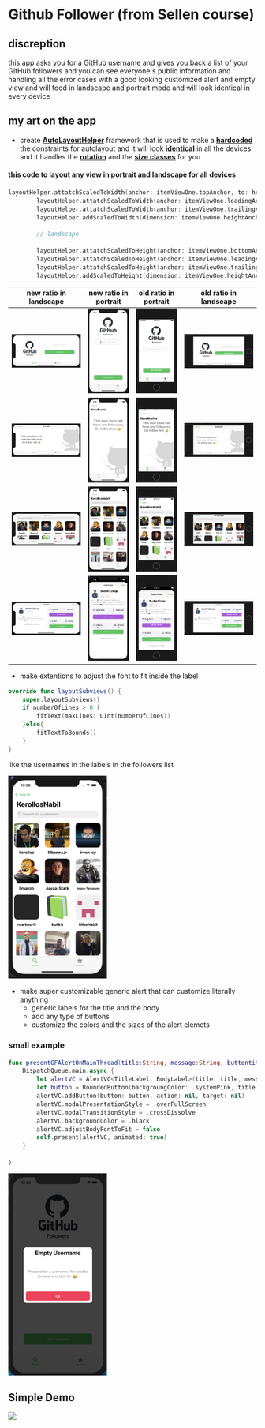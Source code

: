 # Github Follower (from Sellen course)

## discreption

this app asks you for a GitHub username and gives you back a list of your GitHub followers and you can see everyone's public information and handling all the error cases with a good looking customized alert and empty view and will food in landscape and portrait mode and will look identical in every device

## my art on the app

* create <ins>**AutoLayoutHelper**</ins> framework that is used to make a <ins>**hardcoded**</ins> the constraints for autolayout and it will look <ins>**identical**</ins> in all the devices and it handles the <ins>**rotation**</ins> and the <ins>**size classes**</ins> for you  

#### this code to layout any view in portrait and landscape for all devices

```swift
layoutHelper.attatchScaledToWidth(anchor: itemViewOne.topAnchor, to: headerInfoView.bottomAnchor, constant: padding, for: [.CompactRegular, .RegularRegularPortrait,.RegularRegularLandscape], designOrientationIsPortrait: true)
        layoutHelper.attatchScaledToWidth(anchor: itemViewOne.leadingAnchor, to: view.leadingAnchor, constant: padding, for: [.CompactRegular, .RegularRegularPortrait,.RegularRegularLandscape], designOrientationIsPortrait: true)
        layoutHelper.attatchScaledToWidth(anchor: itemViewOne.trailingAnchor, to: view.safeAreaLayoutGuide.trailingAnchor, constant: -padding, for: [.CompactRegular, .RegularRegularPortrait,.RegularRegularLandscape], designOrientationIsPortrait: true)
        layoutHelper.addScaledToWidth(dimension: itemViewOne.heightAnchor, equalconstant: 145, for: [.CompactRegular, .RegularRegularPortrait,.RegularRegularLandscape], designOrientationIsPortrait: true)
        
        // landscape
        
        layoutHelper.attatchScaledToHeight(anchor: itemViewOne.bottomAnchor, to: view.centerYAnchor, constant: -padding/2, for: [.CompactCompact, .RegularCompact], designOrientationIsPortrait: false)
        layoutHelper.attatchScaledToHeight(anchor: itemViewOne.leadingAnchor, to: view.centerXAnchor, constant: padding, for: [.CompactCompact, .RegularCompact], designOrientationIsPortrait: false)
        layoutHelper.attatchScaledToHeight(anchor: itemViewOne.trailingAnchor, to: view.safeAreaLayoutGuide.trailingAnchor, constant: -padding, for: [.CompactCompact, .RegularCompact], designOrientationIsPortrait: false)
        layoutHelper.addScaledToHeight(dimension: itemViewOne.heightAnchor, equalconstant: 140, for: [.CompactCompact, .RegularCompact], designOrientationIsPortrait: false)
```

new ratio in landscape                  |  new ratio in portrait    |  old ratio in portrait    |  old ratio in landscape
:------------------------------:|:---------------------------------:|:------------------------------:|:---------------------------------:
<img src="screenShots/1a.png"/> | <img src="screenShots/1.png"/>   | <img src="screenShots/1s.png"/> | <img src="screenShots/1sa.png"/>
<img src="screenShots/2a.png"/> | <img src="screenShots/2.png"/>   | <img src="screenShots/2s.png"/> | <img src="screenShots/2sa.png"/>
<img src="screenShots/3a.png"/> | <img src="screenShots/3.png"/>   | <img src="screenShots/3s.png"/> | <img src="screenShots/3sa.png"/>
<img src="screenShots/4a.png"/> | <img src="screenShots/4.png"/>   | <img src="screenShots/4s.png"/> | <img src="screenShots/4sa.png"/>

* make extentions to adjust the font to fit inside the label

```swift
override func layoutSubviews() {
    super.layoutSubviews()
    if numberOfLines > 0 {
        fitText(maxLines: UInt(numberOfLines))
    }else{
        fitTextToBounds()
    }
}
```
like the usernames in the labels in the followers list

<img src="screenShots/3.png" width=200/>

* make super customizable generic alert that can customize literally anything 
    * generic labels for the title and the body 
    * add any type of buttons
    * customize the colors and the sizes of the alert elemets
### small example 
```swift
func presentGFAlertOnMainThread(title:String, message:String, buttontitle:String){
    DispatchQueue.main.async {
        let alertVC = AlertVC<TitleLabel, BodyLabel>(title: title, message: message)
        let button = RoundedButton(backgroungColor: .systemPink, title: buttontitle)
        alertVC.addButton(button: button, action: nil, target: nil)
        alertVC.modalPresentationStyle = .overFullScreen
        alertVC.modalTransitionStyle = .crossDissolve
        alertVC.backgroundColor = .black
        alertVC.adjustBodyFontToFit = false
        self.present(alertVC, animated: true)
    }
    
}
```
<img src="screenShots/alert.png" width=200/>

## Simple Demo
<img src="screenShots/demo.gif" width=200/>


